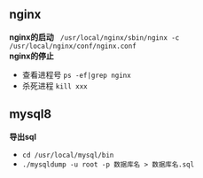 ## nginx
**nginx的启动** &nbsp; `/usr/local/nginx/sbin/nginx -c /usr/local/nginx/conf/nginx.conf`<br>
**nginx的停止** &nbsp; 
* 查看进程号 `ps -ef|grep nginx`
* 杀死进程 `kill xxx`

## mysql8
**导出sql** 
* `cd /usr/local/mysql/bin`
* `./mysqldump -u root -p 数据库名 > 数据库名.sql`
